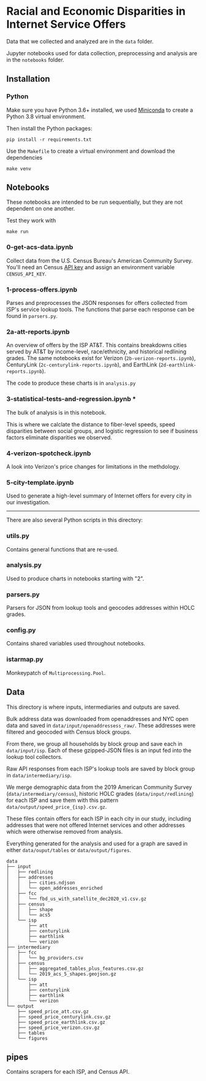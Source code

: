 # Racial and Economic Disparities in Internet Service Offers

Data that we collected and analyzed are in the `data` folder.

Jupyter notebooks used for data collection, preprocessing and analysis are in the `notebooks` folder.


## Installation
### Python
Make sure you have Python 3.6+ installed, we used [Miniconda](https://docs.conda.io/en/latest/miniconda.html) to create a Python 3.8 virtual environment.

Then install the Python packages:<br>
```
pip install -r requirements.txt
```

Use the `Makefile` to create a virtual environment and download the dependencies
```
make venv
```

## Notebooks
These notebooks are intended to be run sequentially, but they are not dependent on one another.

Test they work with
```
make run
```

### 0-get-acs-data.ipynb
Collect data from the U.S. Census Bureau's American Community Survey. You'll need an Census [API key](https://api.census.gov/data/key_signup.html) and assign an environment variable `CENSUS_API_KEY`.

### 1-process-offers.ipynb
Parses and preprocesses the JSON responses for offers collected from ISP's service lookup tools. The functions that parse each response can be found in `parsers.py`.

### 2a-att-reports.ipynb
An overview of offers by the ISP AT&T. This contains breakdowns cities served by AT&T by income-level, race/ethnicity, and historical redlining grades. The same notebooks exist for Verizon (`2b-verizon-reports.ipynb`), CenturyLink (`2c-centurylink-reports.ipynb`), and EarthLink (`2d-earthlink-reports.ipynb`).

The code to produce these charts is in `analysis.py`

### 3-statistical-tests-and-regression.ipynb *
The bulk of analysis is in this notebook. 

This is where we calclate the distance to fiber-level speeds, speed disparities between social groups, and logistic regression to see if business factors eliminate disparities we observed.

### 4-verizon-spotcheck.ipynb
A look into Verizon's price changes for limitations in the methdology.

### 5-city-template.ipynb
Used to generate a high-level summary of Internet offers for every city in our investigation.


<hr>

There are also several Python scripts in this directory:

###  utils.py
Contains general functions that are re-used.

### analysis.py
Used to produce charts in notebooks starting with "2".

### parsers.py
Parsers for JSON from lookup tools and geocodes addresses within HOLC grades.

### config.py
Contains shared variables used throughout notebooks.

### istarmap.py
Monkeypatch of `Multiprocessing.Pool`.


## Data
This directory is where inputs, intermediaries and outputs are saved.

Bulk address data was downloaded from openaddresses and NYC open data and saved in `data/input/openaddressess_raw/`. These addresses were filtered and geocoded with Census block groups. 

From there, we group all households by block group and save each in `data/input/isp`. Each of these gzipped-JSON files is an input fed into the lookup tool collectors. 

Raw API responses from each ISP's lookup tools are saved by block group in `data/intermediary/isp`.

We merge demographic data from the 2019 American Community Survey (`data/intermediary/census`), historic HOLC grades (`data/input/redlining`) for each ISP and save them with this pattern `data/output/speed_price_{isp}.csv.gz`.

These files contain offers for each ISP in each city in our study, including addresses that were not offered Internet services and other addresses which were otherwise removed from analysis.

Everything generated for the analysis and used for a graph are saved in either `data/ouput/tables` or `data/output/figures`.

```
data
├── input
│   ├── redlining
│   ├── addresses
│   │   ├── cities.ndjson
│   │   └── open_addresses_enriched
│   ├── fcc
│   │   └── fbd_us_with_satellite_dec2020_v1.csv.gz
│   ├── census
│   │   ├── shape
│   │   └── acs5
│   └── isp
│       ├── att
│       ├── centurylink
│       ├── earthlink
│       └── verizon
├── intermediary
│   ├── fcc
│   │   └── bg_providers.csv
│   ├── census
│   │   ├── aggregated_tables_plus_features.csv.gz
│   │   └── 2019_acs_5_shapes.geojson.gz
│   └── isp
│       ├── att
│       ├── centurylink
│       ├── earthlink
│       └── verizon
└── output
    ├── speed_price_att.csv.gz
    ├── speed_price_centurylink.csv.gz    
    ├── speed_price_earthlink.csv.gz
    ├── speed_price_verizon.csv.gz
    ├── tables
    └── figures
```

## pipes
Contains scrapers for each ISP, and Census API.